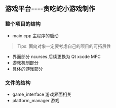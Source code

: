 ## 游戏平台----贪吃蛇小游戏制作

### 整个项目的结构

- main.cpp 主程序的启动

> Tips: 面向对象一定要考虑自己的项目的可拓展性

- 界面部分  ncurses 后续更换为 Qt xcode MFC
- 游戏机制部分 
- 具体的游戏部分

### 文件的结构

- game_interface 游戏界面相关
- platform_manager 游戏
